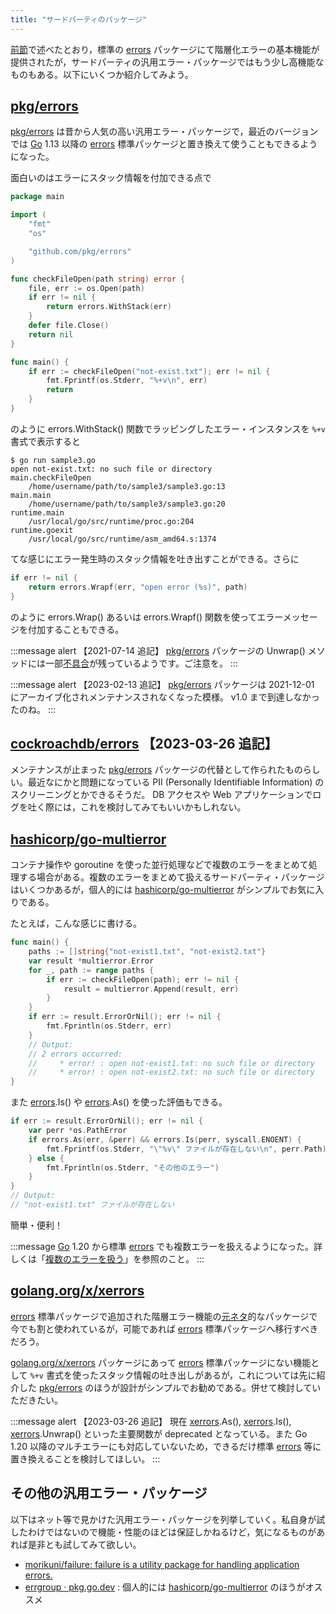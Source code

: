 ```yaml
---
title: "サードパーティのパッケージ"
---
```


[前節](./layered-error)で述べたとおり，標準の [errors] パッケージにて階層化エラーの基本機能が提供されたが，サードパーティの汎用エラー・パッケージではもう少し高機能なものもある。以下にいくつか紹介してみよう。

## [pkg/errors]

[pkg/errors] は昔から人気の高い汎用エラー・パッケージで，最近のバージョンでは [Go] 1.13 以降の [errors] 標準パッケージと置き換えて使うこともできるようになった。

面白いのはエラーにスタック情報を付加できる点で

```go:sample3.go
package main

import (
    "fmt"
    "os"

    "github.com/pkg/errors"
)

func checkFileOpen(path string) error {
    file, err := os.Open(path)
    if err != nil {
        return errors.WithStack(err)
    }
    defer file.Close()
    return nil
}

func main() {
    if err := checkFileOpen("not-exist.txt"); err != nil {
        fmt.Fprintf(os.Stderr, "%+v\n", err)
        return
    }
}
```

のように errors.WithStack() 関数でラッピングしたエラー・インスタンスを `%+v` 書式で表示すると

```
$ go run sample3.go 
open not-exist.txt: no such file or directory
main.checkFileOpen
    /home/username/path/to/sample3/sample3.go:13
main.main
    /home/username/path/to/sample3/sample3.go:20
runtime.main
    /usr/local/go/src/runtime/proc.go:204
runtime.goexit
    /usr/local/go/src/runtime/asm_amd64.s:1374
```

てな感じにエラー発生時のスタック情報を吐き出すことができる。さらに

```go
if err != nil {
    return errors.Wrapf(err, "open error (%s)", path)
}
```

のように errors.Wrap() あるいは errors.Wrapf() 関数を使ってエラーメッセージを付加することもできる。

:::message alert
【2021-07-14 追記】 [pkg/errors] パッケージの Unwrap() メソッドには一部[不具合](https://github.com/pkg/errors/issues/223 "Unwrap doesn't return the base error · Issue #223 · pkg/errors")が残っているようです。ご注意を。
:::

:::message alert
【2023-02-13 追記】 [pkg/errors] パッケージは 2021-12-01 にアーカイブ化されメンテナンスされなくなった模様。 v1.0 まで到達しなかったのね。
:::

## [cockroachdb/errors] 【2023-03-26 追記】

メンテナンスが止まった [pkg/errors] パッケージの代替として作られたものらしい。最近なにかと問題になっている PII (Personally Identifiable Information) のスクリーニングとかできるそうだ。 DB アクセスや Web アプリケーションでログを吐く際には，これを検討してみてもいいかもしれない。

## [hashicorp/go-multierror]

コンテナ操作や goroutine を使った並行処理などで複数のエラーをまとめて処理する場合がある。複数のエラーをまとめて扱えるサードパーティ・パッケージはいくつかあるが，個人的には [hashicorp/go-multierror] がシンプルでお気に入りである。

たとえば，こんな感じに書ける。

```go
func main() {
    paths := []string{"not-exist1.txt", "not-exist2.txt"}
    var result *multierror.Error
    for _, path := range paths {
        if err := checkFileOpen(path); err != nil {
            result = multierror.Append(result, err)
        }
    }
    if err := result.ErrorOrNil(); err != nil {
        fmt.Fprintln(os.Stderr, err)
    }
    // Output:
    // 2 errors occurred:
    //     * error! : open not-exist1.txt: no such file or directory
    //     * error! : open not-exist2.txt: no such file or directory
}
```

また [errors].Is() や [errors].As() を使った評価もできる。

```go
if err := result.ErrorOrNil(); err != nil {
    var perr *os.PathError
    if errors.As(err, &perr) && errors.Is(perr, syscall.ENOENT) {
        fmt.Fprintf(os.Stderr, "\"%v\" ファイルが存在しない\n", perr.Path)
    } else {
        fmt.Fprintln(os.Stderr, "その他のエラー")
    }
}
// Output:
// "not-exist1.txt" ファイルが存在しない
```

簡単・便利！

:::message
[Go] 1.20 から標準 [errors] でも複数エラーを扱えるようになった。詳しくは「[複数のエラーを扱う](./multi-error)」を参照のこと。
:::

## [golang.org/x/xerrors]

[errors] 標準パッケージで追加された階層エラー機能の[元ネタ](https://go.googlesource.com/proposal/+/master/design/29934-error-values.md "Proposal: Go 2 Error Inspection")的なパッケージで今でも割と使われているが，可能であれば [errors] 標準パッケージへ移行すべきだろう。

[golang.org/x/xerrors] パッケージにあって [errors] 標準パッケージにない機能として `%+v` 書式を使ったスタック情報の吐き出しがあるが，これについては先に紹介した [pkg/errors] のほうが設計がシンプルでお勧めである。併せて検討していただきたい。

:::message alert
【2023-03-26 追記】 現在 [xerrors][golang.org/x/xerrors].As(), [xerrors][golang.org/x/xerrors].Is(), [xerrors][golang.org/x/xerrors].Unwrap() といった主要関数が deprecated となっている。また Go 1.20 以降のマルチエラーにも対応していないため，できるだけ標準 [errors] 等に置き換えることを検討してほしい。
:::

## その他の汎用エラー・パッケージ

以下はネット等で見かけた汎用エラー・パッケージを列挙していく。私自身が試したわけではないので機能・性能のほどは保証しかねるけど，気になるものがあれば是非とも試してみて欲しい。

- [morikuni/failure: failure is a utility package for handling application errors.](https://github.com/morikuni/failure)
- [errgroup · pkg.go.dev](https://pkg.go.dev/golang.org/x/sync/errgroup) : 個人的には [hashicorp/go-multierror] のほうがオススメ

[Go]: https://golang.org/ "The Go Programming Language"
[errors]: https://pkg.go.dev/errors/ "errors - The Go Programming Language"
[pkg/errors]: https://github.com/pkg/errors "pkg/errors: Simple error handling primitives"
[hashicorp/go-multierror]: https://github.com/hashicorp/go-multierror "hashicorp/go-multierror: A Go (golang) package for representing a list of errors as a single error."
[golang.org/x/xerrors]: https://pkg.go.dev/golang.org/x/xerrors "xerrors · pkg.go.dev"
[cockroachdb/errors]: https://github.com/cockroachdb/errors "cockroachdb/errors: Go error library with error portability over the network"
<!-- eof -->
